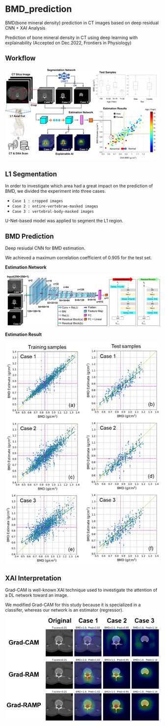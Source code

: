 # BMD_prediction
BMD(bone mineral density) prediction in CT images based on deep residual CNN + XAI Analysis
  
Prediction of bone mineral density in CT using deep learning with explainability (Accepted on Dec.2022, Frontiers in Physiology)

## Workflow
![workflow](/readme-figure/workflow.png)
  
## L1 Segmentation
In order to investigate which area had a great impact on the prediction of BMD, we divided the experiment into three cases.  
* ``Case 1 : cropped images``  
* ``Case 2 : entire-vertebrae-masked images``  
* ``Case 3 : vertebral-body-masked images``  
  
U-Net-based model was applied to segment the L1 region.  
  

## BMD Prediction
Deep resiudal CNN for BMD estimation.  

We achieved a maximum correlation coefficient of 0.905 for the test set.  
  
**Estimation Network**  

![prediction](/readme-figure/prediction.png)
  

**Estimation Result**  

![pred_result](/readme-figure/prediction_result.png)



## XAI Interpretation
Grad-CAM is well-known XAI technique used to investigate the attention of a DL network toward an image.  
  
We modified Grad-CAM for this study because it is specialized in a classifer, whereas our network is an estimator (regressor).  
  
![xai](/readme-figure/xai.png)    
 
